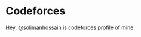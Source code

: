 # Codeforces
Hey, @[solimanhossain](https://codeforces.com/profile/solimanhossain) is codeforces profile of mine. 
